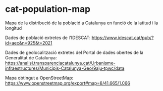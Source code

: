 # cat-population-map
Mapa de la distribució de la població a Catalunya en funció de la latitud i la longitud

Dades de població extretes de l'IDESCAT:
https://www.idescat.cat/pub/?id=aec&n=925&t=2021

Dades de geolocalització extretes del Portal de dades obertes de la Generalitat de Catalunya:
https://analisi.transparenciacatalunya.cat/Urbanisme-infraestructures/Municipis-Catalunya-Geo/9aju-tpwc/data

Mapa obtingut a OpenStreetMap:
https://www.openstreetmap.org/export#map=8/41.665/1.066